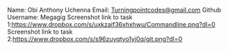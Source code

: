 Name: Obi Anthony Uchenna
Email: Turningpointcodes@gmail.com
Github Username: Megagig
Screenshot link to task 1:https://www.dropbox.com/s/uxkzaif36xhxhwu/Commandline.png?dl=0
Screenshot link to task 2:https://www.dropbox.com/s/s96zuyqtyo1yj0q/git.png?dl=0
